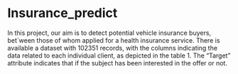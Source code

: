 # Insurance_predict
In this project, our aim is to detect potential vehicle insurance buyers, bet`ween those of whom applied for a health insurance service. There is available a dataset with 102351 records, with the columns indicating the data related to each individual client, as depicted in the table 1. The “Target” attribute indicates that if the subject has been interested in the offer or not.
